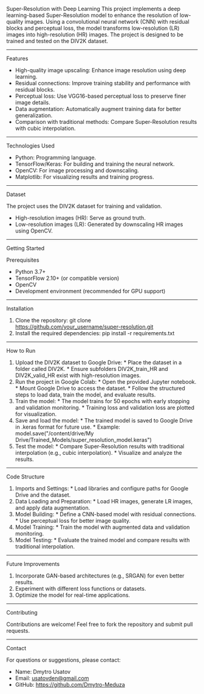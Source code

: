 Super-Resolution with Deep Learning
This project implements a deep learning-based Super-Resolution model to enhance the resolution of low-quality images. Using a convolutional neural network (CNN) with residual blocks and perceptual loss, the model transforms low-resolution (LR) images into high-resolution (HR) images. The project is designed to be trained and tested on the DIV2K dataset.
_________________________________________________________________________________________________________________

Features

  * High-quality image upscaling: Enhance image resolution using deep learning.
  * Residual connections: Improve training stability and performance with residual blocks.
  * Perceptual loss: Use VGG16-based perceptual loss to preserve finer image details.
  * Data augmentation: Automatically augment training data for better generalization.
  * Comparison with traditional methods: Compare Super-Resolution results with cubic interpolation.
_________________________________________________________________________________________________________________

Technologies Used

  * Python: Programming language.
  * TensorFlow/Keras: For building and training the neural network.
  * OpenCV: For image processing and downscaling.
  * Matplotlib: For visualizing results and training progress.
_________________________________________________________________________________________________________________

Dataset

The project uses the DIV2K dataset for training and validation.
  * High-resolution images (HR): Serve as ground truth.
  * Low-resolution images (LR): Generated by downscaling HR images using OpenCV.
_________________________________________________________________________________________________________________

Getting Started

Prerequisites
  * Python 3.7+
  * TensorFlow 2.10+ (or compatible version)
  * OpenCV
  * Development environment (recommended for GPU support)
_________________________________________________________________________________________________________________

Installation

  1. Clone the repository:
     git clone https://github.com/your_username/super-resolution.git
  2. Install the required dependencies:
     pip install -r requirements.txt
_________________________________________________________________________________________________________________

How to Run

  1. Upload the DIV2K dataset to Google Drive:
    * Place the dataset in a folder called DIV2K.
    * Ensure subfolders DIV2K_train_HR and DIV2K_valid_HR exist with high-resolution images.
  2. Run the project in Google Colab:
    * Open the provided Jupyter notebook.
    * Mount Google Drive to access the dataset.
    * Follow the structured steps to load data, train the model, and evaluate results.
  3. Train the model:
    * The model trains for 50 epochs with early stopping and validation monitoring.
    * Training loss and validation loss are plotted for visualization.
  4. Save and load the model:
    * The trained model is saved to Google Drive in .keras format for future use.
    * Example:
      model.save("/content/drive/My Drive/Trained_Models/super_resolution_model.keras")
  5. Test the model:
    * Compare Super-Resolution results with traditional interpolation (e.g., cubic interpolation).
    * Visualize and analyze the results.
_________________________________________________________________________________________________________________

Code Structure

  1. Imports and Settings:
    * Load libraries and configure paths for Google Drive and the dataset.
  2. Data Loading and Preparation:
    * Load HR images, generate LR images, and apply data augmentation.
  3. Model Building:
    * Define a CNN-based model with residual connections.
    * Use perceptual loss for better image quality.
  4. Model Training:
    * Train the model with augmented data and validation monitoring.
  5. Model Testing:
    * Evaluate the trained model and compare results with traditional interpolation.
_________________________________________________________________________________________________________________

Future Improvements
  1. Incorporate GAN-based architectures (e.g., SRGAN) for even better results.
  2. Experiment with different loss functions or datasets.
  3. Optimize the model for real-time applications.
_________________________________________________________________________________________________________________

Contributing

Contributions are welcome! Feel free to fork the repository and submit pull requests.
_________________________________________________________________________________________________________________

Contact

For questions or suggestions, please contact:

  * Name: Dmytro Usatov
  * Email: usatovden@gmail.com
  * GitHub: https://github.com/Dmytro-Meduza
